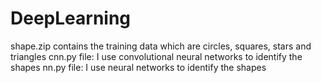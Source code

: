 # DeepLearning
shape.zip contains the training data which are circles, squares, stars and triangles
cnn.py file: I use convolutional neural networks to identify the shapes
nn.py file: I use neural networks to identify the shapes
